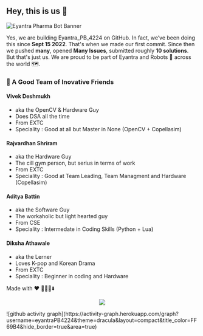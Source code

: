 ## Hey, this is us 👋

![Eyantra Pharma Bot Banner](https://portal.e-yantra.org/img/theme/pb.png)

Yes, we are building Eyantra_PB_4224 on GitHub. In fact, we’ve been doing this since **Sept 15 2022**. That's when we made our first commit. Since then we pushed **many**, opened **Many Issues**, submitted roughly **10 solutions**. But that's just us. We are proud  to be part of Eyantra and Robots :robot: across the world 🗺️.
### 🍿 A Good Team of Inovative Friends 

#### Vivek Deshmukh 
 - aka the OpenCV & Hardware Guy
 - Does DSA all the time 
 - From EXTC 
 - Speciality : Good at all but Master in None (OpenCV + Copellasim)

#### Rajvardhan Shriram 
 - aka the Hardware Guy
 - The cill gym person, but serius in terms of work 
 - From EXTC 
 - Speciality : Good at Team Leading, Team Managment and Hardware (Copellasim)
 
#### Aditya Battin
 - aka the Software Guy
 - The workaholic but light hearted guy
 - From CSE 
 - Speciality : Intermedate in Coding Skills (Python + Lua)
 
#### Diksha Athawale
 - aka the Lerner 
 - Loves K-pop and Korean Drama  
 - From EXTC 
 - Speciality : Beginner in coding and Hardware

Made with :heart:
🙇‍♂️🎤⬇️
<div>
<p align = "center"> <img  align = "center" src = "https://github-readme-stats.vercel.app/api?username=eyantraPB4224&&show_icons=true&title_color=ffffff&icon_color=bb2acf&text_color=daf7dc&bg_color=191919"><p>
![github activity graph](https://activity-graph.herokuapp.com/graph?username=eyantraPB4224&theme=dracula&layout=compact&title_color=FF69B4&hide_border=true&area=true)
</div>

